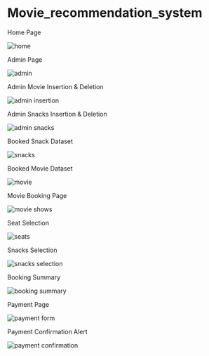 # Movie_recommendation_system
Home Page

![home](https://github.com/pradyumnagnaik/Movie_recommendation_system/assets/135484402/bb3df729-1bc3-4b88-85c4-3908694365d6)


Admin Page

![admin](https://github.com/pradyumnagnaik/Movie_recommendation_system/assets/135484402/5e567cee-0b57-4591-ab4f-4e388a2379ae)


Admin Movie Insertion & Deletion

![admin insertion](https://github.com/pradyumnagnaik/Movie_recommendation_system/assets/135484402/e94e4b42-85fa-4c7f-a935-21f23d93a7bb)


Admin Snacks Insertion & Deletion

![admin snacks](https://github.com/pradyumnagnaik/Movie_recommendation_system/assets/135484402/f45c79d5-a549-4837-990e-22ed7081340e)


Booked Snack Dataset

![snacks](https://github.com/pradyumnagnaik/Movie_recommendation_system/assets/135484402/daadfb12-8e4d-4096-a1db-4e1d811bee89)


Booked Movie Dataset

![movie](https://github.com/pradyumnagnaik/Movie_recommendation_system/assets/135484402/5905acfa-bead-4f44-a0d6-682fb7142682)


Movie Booking Page

![movie shows](https://github.com/pradyumnagnaik/Movie_recommendation_system/assets/135484402/bb3c9e62-4a95-4732-b5c7-d50274118531)


Seat Selection

![seats](https://github.com/pradyumnagnaik/Movie_recommendation_system/assets/135484402/ed0e38aa-8aba-4c23-b581-edd7625501e3)


Snacks Selection

![snacks selection](https://github.com/pradyumnagnaik/Movie_recommendation_system/assets/135484402/949bc257-6f5f-4b0f-a11e-a29cfe5d040e)


Booking Summary

![booking summary](https://github.com/pradyumnagnaik/Movie_recommendation_system/assets/135484402/1b5ac425-69b4-401c-933d-ce77e6daac51)


Payment Page

![payment form](https://github.com/pradyumnagnaik/Movie_recommendation_system/assets/135484402/0749a012-c14e-4658-90ce-3c5998fe9d72)


Payment Confirmation Alert

![payment confirmation](https://github.com/pradyumnagnaik/Movie_recommendation_system/assets/135484402/af546d52-ceb2-4d25-bc52-ff32ae4b4155)

